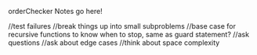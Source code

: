 orderChecker Notes go here!

//test failures
//break things up into small subproblems
//base case for recursive functions to know when to stop, same as guard statement?
//ask questions
//ask about edge cases
//think about space complexity
